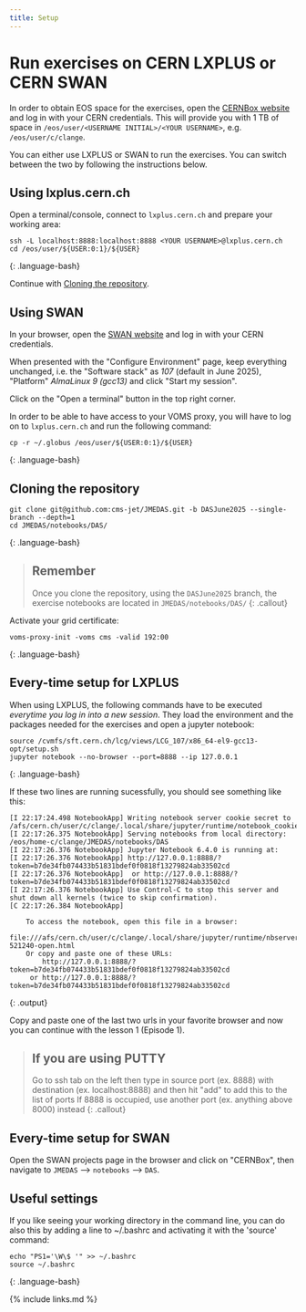 ```yaml
---
title: Setup
---
```


# Run exercises on CERN LXPLUS or CERN SWAN

In order to obtain EOS space for the exercises, open the
[CERNBox website](https://cernbox.cern.ch/) and log in with your CERN credentials.
This will provide you with 1 TB of space in
`/eos/user/<USERNAME INITIAL>/<YOUR USERNAME>`, e.g. `/eos/user/c/clange`.

You can either use LXPLUS or SWAN to run the exercises.
You can switch between the two by following the instructions below.

## Using lxplus.cern.ch

Open a terminal/console, connect to `lxplus.cern.ch` and prepare your working area:

~~~
ssh -L localhost:8888:localhost:8888 <YOUR USERNAME>@lxplus.cern.ch
cd /eos/user/${USER:0:1}/${USER}
~~~
{: .language-bash}

Continue with [Cloning the repository](#cloning-the-repository).

## Using SWAN

In your browser, open the [SWAN website](https://swan.cern.ch/) and
log in with your CERN credentials.

When presented with the "Configure Environment" page, keep everything
unchanged, i.e. the
"Software stack" as _107_ (default in June 2025),
"Platform" _AlmaLinux 9 (gcc13)_
and click "Start my session".

Click on the "Open a terminal" button in the top right corner.

In order to be able to have access to your VOMS proxy, you will
have to log on to `lxplus.cern.ch` and run the following command:

~~~
cp -r ~/.globus /eos/user/${USER:0:1}/${USER}
~~~
{: .language-bash}

## Cloning the repository

~~~
git clone git@github.com:cms-jet/JMEDAS.git -b DASJune2025 --single-branch --depth=1
cd JMEDAS/notebooks/DAS/
~~~
{: .language-bash}

> ## Remember
> Once you clone the repository, using the `DASJune2025` branch, the exercise notebooks are located
> in `JMEDAS/notebooks/DAS/`
{: .callout}

Activate your grid certificate:

~~~
voms-proxy-init -voms cms -valid 192:00
~~~
{: .language-bash}

## Every-time setup for LXPLUS

When using LXPLUS, the following commands have to be executed
*everytime you log in into a new session*.
They load the environment and the packages needed for the exercises
and open a jupyter notebook:

~~~
source /cvmfs/sft.cern.ch/lcg/views/LCG_107/x86_64-el9-gcc13-opt/setup.sh
jupyter notebook --no-browser --port=8888 --ip 127.0.0.1
~~~
{: .language-bash}

If these two lines are running sucessfully, you should see something like this:

~~~
[I 22:17:24.498 NotebookApp] Writing notebook server cookie secret to /afs/cern.ch/user/c/clange/.local/share/jupyter/runtime/notebook_cookie_secret
[I 22:17:26.375 NotebookApp] Serving notebooks from local directory: /eos/home-c/clange/JMEDAS/notebooks/DAS
[I 22:17:26.376 NotebookApp] Jupyter Notebook 6.4.0 is running at:
[I 22:17:26.376 NotebookApp] http://127.0.0.1:8888/?token=b7de34fb074433b51831bdef0f0818f13279824ab33502cd
[I 22:17:26.376 NotebookApp]  or http://127.0.0.1:8888/?token=b7de34fb074433b51831bdef0f0818f13279824ab33502cd
[I 22:17:26.376 NotebookApp] Use Control-C to stop this server and shut down all kernels (twice to skip confirmation).
[C 22:17:26.384 NotebookApp]

    To access the notebook, open this file in a browser:
        file:///afs/cern.ch/user/c/clange/.local/share/jupyter/runtime/nbserver-521240-open.html
    Or copy and paste one of these URLs:
        http://127.0.0.1:8888/?token=b7de34fb074433b51831bdef0f0818f13279824ab33502cd
     or http://127.0.0.1:8888/?token=b7de34fb074433b51831bdef0f0818f13279824ab33502cd

~~~
{: .output}

Copy and paste one of the last two urls in your favorite browser and now you can continue with the lesson 1 (Episode 1).

> ## If you are using PUTTY
> Go to ssh tab on the left then type in source port (ex. 8888) with destination (ex. localhost:8888) and then hit "add" to add this to the list of ports
> If 8888 is occupied, use another port (ex. anything above 8000) instead
{: .callout}

## Every-time setup for SWAN

Open the SWAN projects page in the browser and click on
"CERNBox", then navigate to
`JMEDAS` --> `notebooks` --> `DAS`.

## Useful settings

If you like seeing your working directory in the command line,
you can do also this by adding a line to ~/.bashrc and activating
it with the 'source' command:

~~~
echo "PS1='\W\$ '" >> ~/.bashrc
source ~/.bashrc
~~~
{: .language-bash}

{% include links.md %}
